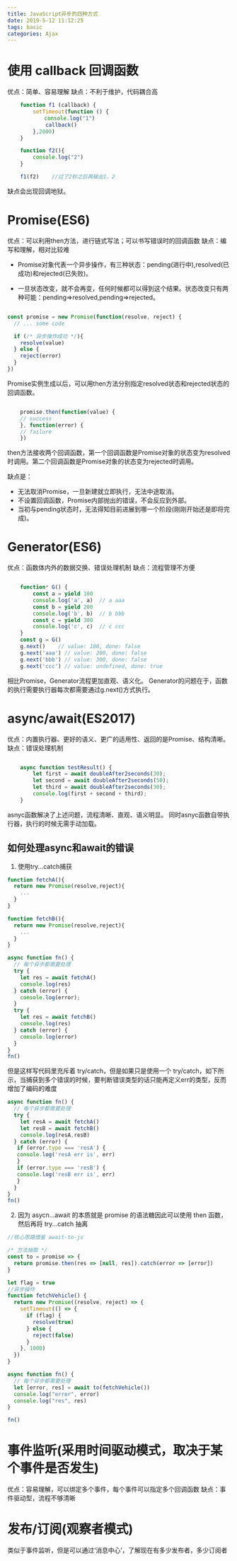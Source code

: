 ```yaml
---
title: JavaScript异步的四种方式
date: 2019-5-12 11:12:25
tags: basic
categories: Ajax
---
```


# 使用 callback 回调函数

优点：简单、容易理解
缺点：不利于维护，代码耦合⾼

```javascript
    function f1 (callback) {
        setTimeout(function () {
    　　　　 console.log("1")
            callback()
        },2000)
    }

    function f2(){
        console.log("2")
    }

    f1(f2)    //过了2秒之后再输出1，2
```

缺点会出现回调地狱。

# Promise(ES6)

优点：可以利⽤then⽅法，进⾏链式写法；可以书写错误时的回调函数
缺点：编写和理解，相对⽐较难

* Promise对象代表一个异步操作，有三种状态：pending(进行中),resolved(已成功)和rejected(已失败)。

* 一旦状态改变，就不会再变，任何时候都可以得到这个结果。状态改变只有两种可能：pending=>resolved,pending=>rejected。

```javascript

const promise = new Promise(function(resolve, reject) {
  // ... some code

  if (/* 异步操作成功 */){
    resolve(value)
  } else {
    reject(error)
  }
})

```

Promise实例生成以后，可以用then方法分别指定resolved状态和rejected状态的回调函数。

```javascript

    promise.then(function(value) {
    // success
    }, function(error) {
    // failure
    })
```

then方法接收两个回调函数，第一个回调函数是Promise对象的状态变为resolved时调用。第二个回调函数是Promise对象的状态变为rejected时调用。

缺点是：

* 无法取消Promise，一旦新建就立即执行，无法中途取消。
* 不设置回调函数，Promise内部抛出的错误，不会反应到外部。
* 当初与pending状态时，无法得知目前进展到哪一个阶段(刚刚开始还是即将完成)。

# Generator(ES6)

优点：函数体内外的数据交换、错误处理机制
缺点：流程管理不⽅便

```javascript

    function* G() {
        const a = yield 100
        console.log('a', a)  // a aaa
        const b = yield 200
        console.log('b', b)  // b bbb
        const c = yield 300
        console.log('c', c)  // c ccc
    }
    const g = G()
    g.next()    // value: 100, done: false
    g.next('aaa') // value: 200, done: false
    g.next('bbb') // value: 300, done: false
    g.next('ccc') // value: undefined, done: true

```

相比Promise，Generator流程更加直观、语义化。
Generator的问题在于，函数的执行需要执行器每次都需要通过g.next()方式执行。

# async/await(ES2017)

优点：内置执⾏器、更好的语义、更⼴的适⽤性、返回的是Promise、结构清晰。
缺点：错误处理机制

```javascript

    async function testResult() {
        let first = await doubleAfter2seconds(30);
        let second = await doubleAfter2seconds(50);
        let third = await doubleAfter2seconds(30);
        console.log(first + second + third);
    }

```

asnyc函数解决了上述问题，流程清晰、直观、语义明显。
同时asnyc函数自带执行器，执行的时候无需手动加载。

## 如何处理async和await的错误

1. 使用try...catch捕获

```javascript
function fetchA(){
  return new Promise(resolve,reject){
    ...
  }
}

function fetchB(){
  return new Promise(resolve,reject){
    ...
  }
}

async function fn() {
  // 每个异步都需要处理
  try {
    let res = await fetchA()
    console.log(res)
  } catch (error) {
    console.log(error);
  }
  try {
    let res = await fetchB()
    console.log(res)
  } catch (error) {
    console.log(error)
  }
}
fn()
```

但是这样写代码里充斥着 try/catch，但是如果只是使用一个 try/catch，如下所示，当捕获到多个错误的时候，要判断错误类型的话只能再定义err的类型，反而增加了编码的难度

```javascript
async function fn() {
  // 每个异步都需要处理
  try {
    let resA = await fetchA()
    let resB = await fetchB()
    console.log(resA,resB)
  } catch (error) {
   if (error.type === 'resA') {
   console.log('resA err is', err)
   }
   if (error.type === 'resB') {
   console.log('resB err is', err)
   }
  }
}
fn()
```

2. 因为 asycn...await 的本质就是 promise 的语法糖因此可以使用 then 函数，然后再将 try...catch 抽离

```javascript
//核心思路借鉴 await-to-js

/* 方法抽取 */
const to = promise => {
  return promise.then(res => [null, res]).catch(error => [error])
}

let flag = true
//异步操作
function fetchVehicle() {
  return new Promise((resolve, reject) => {
    setTimeout(() => {
      if (flag) {
        resolve(true)
      } else {
        reject(false)
      }
    }, 1000)
  })
}

async function fn() {
  // 每个异步都需要处理
  let [error, res] = await to(fetchVehicle())
  console.log("error", error)
  console.log("res", res)
}

fn()
```

# 事件监听(采⽤时间驱动模式，取决于某个事件是否发⽣)

优点：容易理解，可以绑定多个事件，每个事件可以指定多个回调函数
缺点：事件驱动型，流程不够清晰

# 发布/订阅(观察者模式)

类似于事件监听，但是可以通过‘消息中⼼ʼ，了解现在有多少发布者，多少订阅者
